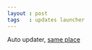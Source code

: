 ```yaml
---
layout : post
tags   : updates launcher
---
```


Auto updater, [same place](https://timepath.github.io/launcher)
